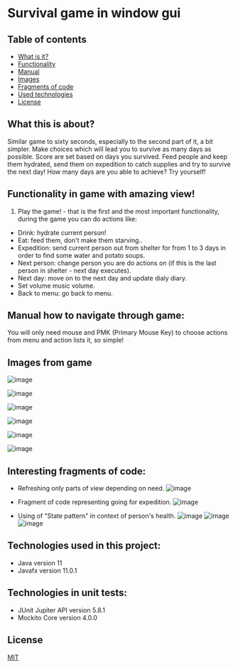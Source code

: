 # Survival game in window gui


## Table of contents
* [What is it?](#what-this-is-about)
* [Functionality](#functionality-in-game-with-amazing-view)
* [Manual](#manual-how-to-navigate-through-game)
* [Images](#images-from-game)
* [Fragments of code](#interesting-fragments-of-code)
* [Used technologies](#technologies-used-in-this-project)
* [License](#license)

## What this is about?

Similar game to sixty seconds, especially to the second part of it, a bit simpler. Make choices which will lead you to survive as many days as possible. Score are set based on days you survived. Feed people and keep them hydrated, send them on expedition to catch supplies and try to survive the next day! How many days are you able to achieve? Try yourself!

## Functionality in game with amazing view!

  1. Play the game! - that is the first and the most important functionality, during the game you can do actions like:
- Drink: hydrate current person!
- Eat: feed them, don't make them starving..
- Expedition: send current person out from shelter for  from 1 to 3 days in order to find some water and potato soups.
- Next person: change person you are do actions on (if this is the last person in shelter - next day executes).
- Next day: move on to the next day and update dialy diary.
- Set volume music volume.
- Back to menu: go back to menu.
   
## Manual how to navigate through game:
You will only need mouse and PMK (Primary Mouse Key) to choose actions from menu and action lists it, so simple! 

## Images from game

![image](https://user-images.githubusercontent.com/39047457/144833289-41ccc358-0547-420b-af2f-fdae6f38c9c3.png)

![image](https://user-images.githubusercontent.com/39047457/144833324-e75d9553-b0c8-42b0-8133-6f0d9b3028c9.png)

![image](https://user-images.githubusercontent.com/39047457/144833537-8145f915-2292-4e6f-af7b-d5305f3b883a.png)

![image](https://user-images.githubusercontent.com/39047457/144834738-6b5c25b1-7f73-465c-bf57-1c92cc0341eb.png)

![image](https://user-images.githubusercontent.com/39047457/144833785-562e8de9-cacb-4a3d-aa43-ae691d057681.png)

![image](https://user-images.githubusercontent.com/39047457/144833838-2f524266-d341-44f3-aa24-dc7b9a012916.png)

## Interesting fragments of code:

- Refreshing only parts of view depending on need.
![image](https://user-images.githubusercontent.com/39047457/140242184-c093be56-f49c-4cfa-9b3d-33b01b490033.png)

- Fragment of code representing going for expedition.
![image](https://user-images.githubusercontent.com/39047457/140242502-64ea369b-9806-4530-b29a-872ea2f6e746.png)

- Using of "State pattern" in context of person's health.
![image](https://user-images.githubusercontent.com/39047457/140243563-cee3a08c-8100-438c-ac8f-7a0bfaae0ea3.png)
![image](https://user-images.githubusercontent.com/39047457/140243970-4e293dbf-8f58-4cc6-a0f3-227c39cff551.png)
![image](https://user-images.githubusercontent.com/39047457/140244095-0518be33-16d0-4fe3-8466-954200870be0.png)

## Technologies used in this project:
- Java version 11
- Javafx version 11.0.1

## Technologies in unit tests:
- JUnit Jupiter API version 5.8.1
- Mockito Core version 4.0.0

## License
[MIT](https://choosealicense.com/licenses/mit/)



